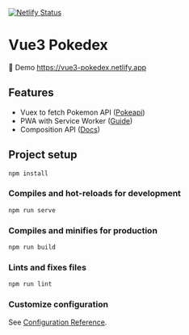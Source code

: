 [![Netlify Status](https://api.netlify.com/api/v1/badges/c5255faa-c79a-432e-93cf-18c534d2a5cc/deploy-status)](https://app.netlify.com/sites/practical-neumann-b373ab/deploys)

# Vue3 Pokedex

🚀 Demo https://vue3-pokedex.netlify.app

<h2>Features</h2>
<ul>
  <li>Vuex to fetch Pokemon API (<a href="https://pokeapi.co/">Pokeapi</a>)</li> 
  <li>PWA with Service Worker (<a href="https://ionicframework.com/docs/vue/pwa">Guide</a>)</li>
  <li>Composition API (<a href="https://v3.vuejs.org/guide/composition-api-introduction.html">Docs</a>)</li>
</ul>

## Project setup

```
npm install
```

### Compiles and hot-reloads for development

```
npm run serve
```

### Compiles and minifies for production

```
npm run build
```

### Lints and fixes files

```
npm run lint
```

### Customize configuration

See [Configuration Reference](https://cli.vuejs.org/config/).
